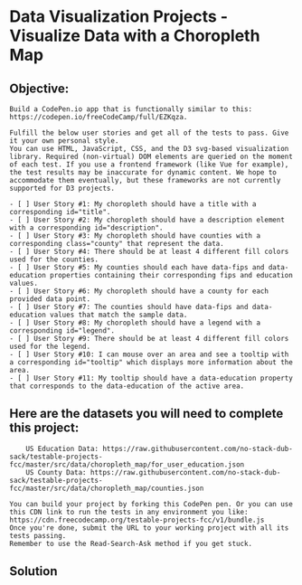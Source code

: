 # Data Visualization Projects - Visualize Data with a Choropleth Map

   ## Objective: 
    Build a CodePen.io app that is functionally similar to this: https://codepen.io/freeCodeCamp/full/EZKqza.
    
    Fulfill the below user stories and get all of the tests to pass. Give it your own personal style.
    You can use HTML, JavaScript, CSS, and the D3 svg-based visualization library. Required (non-virtual) DOM elements are queried on the moment of each test. If you use a frontend framework (like Vue for example), the test results may be inaccurate for dynamic content. We hope to accommodate them eventually, but these frameworks are not currently supported for D3 projects.
    
    - [ ] User Story #1: My choropleth should have a title with a corresponding id="title".
    - [ ] User Story #2: My choropleth should have a description element with a corresponding id="description".
    - [ ] User Story #3: My choropleth should have counties with a corresponding class="county" that represent the data.
    - [ ] User Story #4: There should be at least 4 different fill colors used for the counties.
    - [ ] User Story #5: My counties should each have data-fips and data-education properties containing their corresponding fips and education values.
    - [ ] User Story #6: My choropleth should have a county for each provided data point.
    - [ ] User Story #7: The counties should have data-fips and data-education values that match the sample data.
    - [ ] User Story #8: My choropleth should have a legend with a corresponding id="legend".
    - [ ] User Story #9: There should be at least 4 different fill colors used for the legend.
    - [ ] User Story #10: I can mouse over an area and see a tooltip with a corresponding id="tooltip" which displays more information about the area.
    - [ ] User Story #11: My tooltip should have a data-education property that corresponds to the data-education of the active area.
   ## Here are the datasets you will need to complete this project:
   
        US Education Data: https://raw.githubusercontent.com/no-stack-dub-sack/testable-projects-fcc/master/src/data/choropleth_map/for_user_education.json
        US County Data: https://raw.githubusercontent.com/no-stack-dub-sack/testable-projects-fcc/master/src/data/choropleth_map/counties.json
    
    You can build your project by forking this CodePen pen. Or you can use this CDN link to run the tests in any environment you like: https://cdn.freecodecamp.org/testable-projects-fcc/v1/bundle.js
    Once you're done, submit the URL to your working project with all its tests passing.
    Remember to use the Read-Search-Ask method if you get stuck.

## Solution
